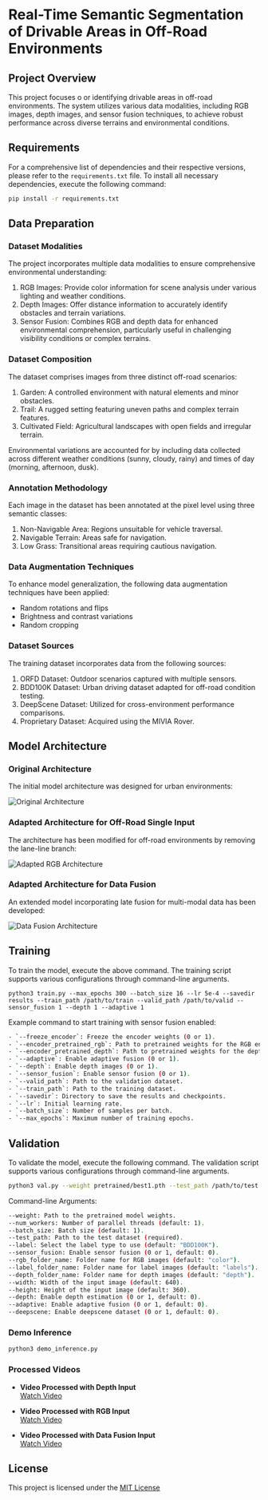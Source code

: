 # Real-Time Semantic Segmentation of Drivable Areas in Off-Road Environments

## Project Overview

This project focuses o or identifying drivable areas in off-road environments. The system utilizes various data modalities, including RGB images, depth images, and sensor fusion techniques, to achieve robust performance across diverse terrains and environmental conditions.

## Requirements

For a comprehensive list of dependencies and their respective versions, please refer to the `requirements.txt` file. To install all necessary dependencies, execute the following command:

```bash
pip install -r requirements.txt
```

## Data Preparation

### Dataset Modalities

The project incorporates multiple data modalities to ensure comprehensive environmental understanding:

1. RGB Images: Provide color information for scene analysis under various lighting and weather conditions.
2. Depth Images: Offer distance information to accurately identify obstacles and terrain variations.
3. Sensor Fusion: Combines RGB and depth data for enhanced environmental comprehension, particularly useful in challenging visibility conditions or complex terrains.

### Dataset Composition

The dataset comprises images from three distinct off-road scenarios:

1. Garden: A controlled environment with natural elements and minor obstacles.
2. Trail: A rugged setting featuring uneven paths and complex terrain features.
3. Cultivated Field: Agricultural landscapes with open fields and irregular terrain.

Environmental variations are accounted for by including data collected across different weather conditions (sunny, cloudy, rainy) and times of day (morning, afternoon, dusk).

### Annotation Methodology

Each image in the dataset has been annotated at the pixel level using three semantic classes:

1. Non-Navigable Area: Regions unsuitable for vehicle traversal.
2. Navigable Terrain: Areas safe for navigation.
3. Low Grass: Transitional areas requiring cautious navigation.

### Data Augmentation Techniques

To enhance model generalization, the following data augmentation techniques have been applied:

- Random rotations and flips
- Brightness and contrast variations
- Random cropping

### Dataset Sources

The training dataset incorporates data from the following sources:

1. ORFD Dataset: Outdoor scenarios captured with multiple sensors.
2. BDD100K Dataset: Urban driving dataset adapted for off-road condition testing.
3. DeepScene Dataset: Utilized for cross-environment performance comparisons.
4. Proprietary Dataset: Acquired using the MIVIA Rover.

## Model Architecture

### Original Architecture

The initial model architecture was designed for urban environments:

![Original Architecture](architecture_img/arch_original.png)

### Adapted Architecture for Off-Road Single Input

The architecture has been modified for off-road environments by removing the lane-line branch:

![Adapted RGB Architecture](architecture_img/rgb.png)

### Adapted Architecture for Data Fusion

An extended model incorporating late fusion for multi-modal data has been developed:

![Data Fusion Architecture](architecture_img/achitecture_data_fusion.png)


## Training
To train the model, execute the above command. The training script supports various configurations through command-line arguments. 
```
python3 train.py --max_epochs 300 --batch_size 16 --lr 5e-4 --savedir results --train_path /path/to/train --valid_path /path/to/valid --sensor_fusion 1 --depth 1 --adaptive 1
```

Example command to start training with sensor fusion enabled:

```bash
- `--freeze_encoder`: Freeze the encoder weights (0 or 1).
- `--encoder_pretrained_rgb`: Path to pretrained weights for the RGB encoder.
- `--encoder_pretrained_depth`: Path to pretrained weights for the depth encoder.
- `--adaptive`: Enable adaptive fusion (0 or 1).
- `--depth`: Enable depth images (0 or 1).
- `--sensor_fusion`: Enable sensor fusion (0 or 1).
- `--valid_path`: Path to the validation dataset.
- `--train_path`: Path to the training dataset.
- `--savedir`: Directory to save the results and checkpoints.
- `--lr`: Initial learning rate.
- `--batch_size`: Number of samples per batch.
- `--max_epochs`: Maximum number of training epochs.
```

## Validation

To validate the model, execute the following command. The validation script supports various configurations through command-line arguments.

```bash
python3 val.py --weight pretrained/best1.pth --test_path /path/to/test --num_workers 1 --batch_size 1 --label BDD100K --sensor_fusion 0 --rgb_folder_name color --label_folder_name labels --depth_folder_name depth --width 640 --height 360 --depth 0 --adaptive 0 --deepscene 0 
```

Command-line Arguments:
```bash
--weight: Path to the pretrained model weights.
--num_workers: Number of parallel threads (default: 1).
--batch_size: Batch size (default: 1).
--test_path: Path to the test dataset (required).
--label: Select the label type to use (default: "BDD100K").
--sensor_fusion: Enable sensor fusion (0 or 1, default: 0).
--rgb_folder_name: Folder name for RGB images (default: "color").
--label_folder_name: Folder name for label images (default: "labels").
--depth_folder_name: Folder name for depth images (default: "depth").
--width: Width of the input image (default: 640).
--height: Height of the input image (default: 360).
--depth: Enable depth estimation (0 or 1, default: 0).
--adaptive: Enable adaptive fusion (0 or 1, default: 0).
--deepscene: Enable deepscene dataset (0 or 1, default: 0).
```

### Demo Inference 

```bash
python3 demo_inference.py
```

### Processed Videos

- **Video Processed with Depth Input**  
  [Watch Video](video_processed/inference_depth.mp4)

- **Video Processed with RGB Input**  
  [Watch Video](video_processed/inference_rgb.mp4)

- **Video Processed with Data Fusion Input**  
  [Watch Video](video_processed/inference_rgbd.mp4)

## License

This project is licensed under the [MIT License](./LICENSE)


 

